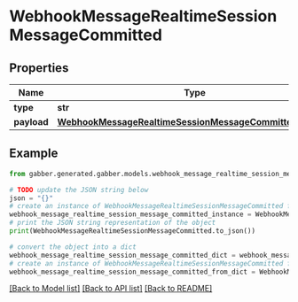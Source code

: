 # WebhookMessageRealtimeSessionMessageCommitted


## Properties

Name | Type | Description | Notes
------------ | ------------- | ------------- | -------------
**type** | **str** |  | 
**payload** | [**WebhookMessageRealtimeSessionMessageCommittedPayload**](WebhookMessageRealtimeSessionMessageCommittedPayload.md) |  | 

## Example

```python
from gabber.generated.gabber.models.webhook_message_realtime_session_message_committed import WebhookMessageRealtimeSessionMessageCommitted

# TODO update the JSON string below
json = "{}"
# create an instance of WebhookMessageRealtimeSessionMessageCommitted from a JSON string
webhook_message_realtime_session_message_committed_instance = WebhookMessageRealtimeSessionMessageCommitted.from_json(json)
# print the JSON string representation of the object
print(WebhookMessageRealtimeSessionMessageCommitted.to_json())

# convert the object into a dict
webhook_message_realtime_session_message_committed_dict = webhook_message_realtime_session_message_committed_instance.to_dict()
# create an instance of WebhookMessageRealtimeSessionMessageCommitted from a dict
webhook_message_realtime_session_message_committed_from_dict = WebhookMessageRealtimeSessionMessageCommitted.from_dict(webhook_message_realtime_session_message_committed_dict)
```
[[Back to Model list]](../README.md#documentation-for-models) [[Back to API list]](../README.md#documentation-for-api-endpoints) [[Back to README]](../README.md)


